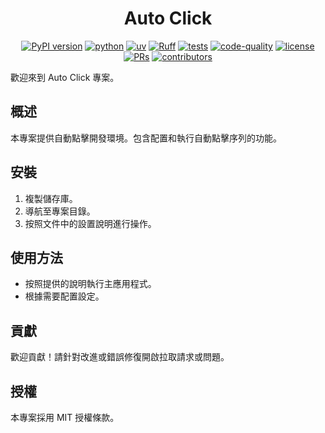 <center>

# Auto Click

[![PyPI version](https://img.shields.io/pypi/v/swebenchv2.svg)](https://pypi.org/project/swebenchv2/)
[![python](https://img.shields.io/badge/-Python_3.10_%7C_3.11_%7C_3.12-blue?logo=python&logoColor=white)](https://github.com/pre-commit/pre-commit)
[![uv](https://img.shields.io/badge/-uv_dependency_management-2C5F2D?logo=python&logoColor=white)](https://docs.astral.sh/uv/)
[![Ruff](https://img.shields.io/endpoint?url=https://raw.githubusercontent.com/astral-sh/ruff/main/assets/badge/v2.json)](https://github.com/astral-sh/ruff)
[![tests](https://github.com/Mai0313/auto_click/actions/workflows/test.yml/badge.svg)](https://github.com/Mai0313/auto_click/actions/workflows/test.yml)
[![code-quality](https://github.com/Mai0313/auto_click/actions/workflows/code-quality-check.yml/badge.svg)](https://github.com/Mai0313/auto_click/actions/workflows/code-quality-check.yml)
[![license](https://img.shields.io/badge/License-MIT-green.svg?labelColor=gray)](https://github.com/Mai0313/auto_click/tree/master?tab=License-1-ov-file)
[![PRs](https://img.shields.io/badge/PRs-welcome-brightgreen.svg)](https://github.com/Mai0313/auto_click/pulls)
[![contributors](https://img.shields.io/github/contributors/Mai0313/auto_click.svg)](https://github.com/Mai0313/auto_click/graphs/contributors)

</center>

歡迎來到 Auto Click 專案。

## 概述

本專案提供自動點擊開發環境。包含配置和執行自動點擊序列的功能。

## 安裝

1. 複製儲存庫。
2. 導航至專案目錄。
3. 按照文件中的設置說明進行操作。

## 使用方法

- 按照提供的說明執行主應用程式。
- 根據需要配置設定。

## 貢獻

歡迎貢獻！請針對改進或錯誤修復開啟拉取請求或問題。

## 授權

本專案採用 MIT 授權條款。
